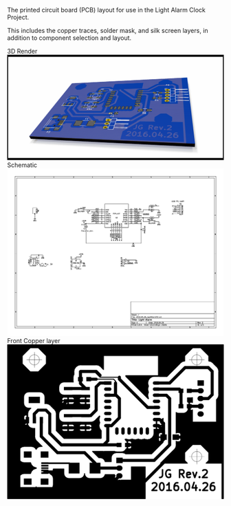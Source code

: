 The printed circuit board (PCB) layout for use in the Light Alarm Clock Project. 

This includes the copper traces, solder mask, and silk screen layers, in addition to component selection and layout.

3D Render
![3D Render](3D_Renders/3D-Render.png?raw=true) 
Schematic
![Schematic](Schematic/2016.04.26_LightAlarmV2.png?raw=true)
Front Copper layer
![Front Copper Layer](Masks/PNG/2016.04.26_LightAlarmV2-F.Cu.png)
